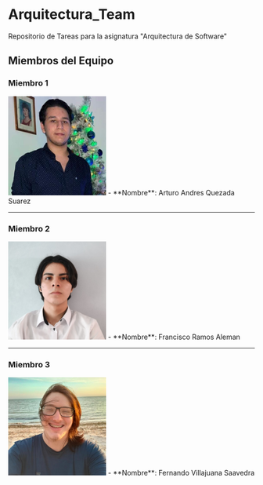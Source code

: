 # Arquitectura_Team
Repositorio de Tareas para la asignatura "Arquitectura de Software"

## Miembros del Equipo

### Miembro 1
<img src="IMG_REP/Arturo.jpeg" width="200">
- **Nombre**: Arturo Andres Quezada Suarez

---

### Miembro 2
<img src="IMG_REP/Fran.jpeg" width="200">
- **Nombre**: Francisco Ramos Aleman

---

### Miembro 3
<img src="IMG_REP/Fer.jpg" width="200">
- **Nombre**: Fernando Villajuana Saavedra

